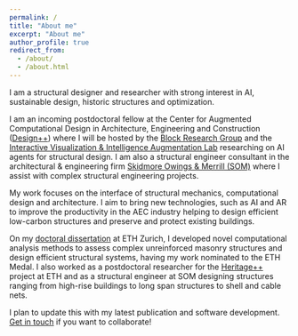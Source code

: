 ```yaml
---
permalink: /
title: "About me"
excerpt: "About me"
author_profile: true
redirect_from: 
  - /about/
  - /about.html
---
```


I am a structural designer and researcher with strong interest in AI, sustainable design, historic structures and optimization. 

I am an incoming postdoctoral fellow at the Center for Augmented Computational Design in Architecture, Engineering and Construction ([Design++](https://designplusplus.ethz.ch)) where I will be hosted by the [Block Research Group](https://www.block.arch.ethz.ch/) and the [Interactive Visualization & Intelligence Augmentation Lab](https://ivia.ethz.ch) researching on AI agents for structural design. I am also a structural engineer consultant in the architectural & engineering firm [Skidmore Owings & Merrill (SOM)](https://www.som.com/) where I assist with complex structural engineering projects.

My work focuses on the interface of structural mechanics, computational design and architecture. I aim to bring new technologies, such as AI and AR to improve the productivity in the AEC industry helping to design efficient low-carbon structures and preserve and protect existing buildings.

On my [doctoral dissertation](https://doi.org/10.3929/ethz-b-000611351) at ETH Zurich, I developed novel computational analysis methods to assess complex unreinforced masonry structures and design efficient structural systems, having my work nominated to the ETH Medal. I also worked as a postdoctoral researcher for the [Heritage++](https://letters.rilem.net/index.php/rilem/article/view/202) project at ETH and as a structural engineer at SOM designing structures ranging from high-rise buildings to long span structures to shell and cable nets.

I plan to update this with my latest publication and software development. [Get in touch](malito:mricardo@ethz.ch) if you want to collaborate!
